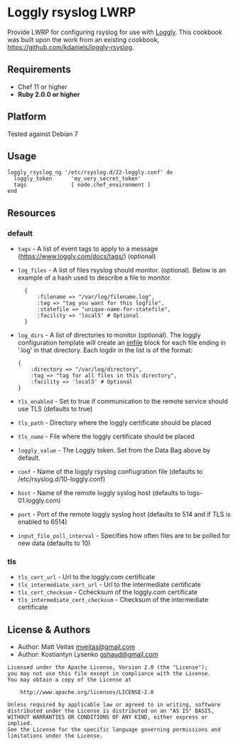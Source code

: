 Loggly rsyslog LWRP
================
Provide LWRP for configuring rsyslog for use with [Loggly](http://loggly.com). This cookbook was built upon the work from an existing cookbook, https://github.com/kdaniels/loggly-rsyslog.

Requirements
------------
- Chef 11 or higher
- **Ruby 2.0.0 or higher**

Platform
--------
Tested against Debian 7

Usage
-----------------
```
loggly_rsyslog_ng '/etc/rsyslog.d/22-loggly.conf' do
  loggly_token      'my_very_secret_token'
  tags              [ node.chef_environment ]
end
```

Resources
----------
### default
* `tags` - A list of event tags to apply to a message (https://www.loggly.com/docs/tags/) (optional)

* `log_files` - A list of files rsyslog should monitor. (optional). Below is an example
of a hash used to describe a file to monitor.

  ```
    {
        :filename => "/var/log/filename.log",
        :tag => "tag you want for this logfile",
        :statefile => "unique-name-for-statefile",
		:facility => 'local5' # Optional
    }
    ```

* `log_dirs` - A list of directories to monitor (optional). The loggly configuration template will create an [imfile](http://www.rsyslog.com/doc/imfile.html) block for each file ending in '.log' in that directory. Each logdir in the list is of the format:
    ```
    {
        :directory => "/var/log/directory",
        :tag => "tag for all files in this directory",
		:facility => 'local5' # Optional
    }
    ```

* `tls_enabled` - Set to true if communication to the remote service should use TLS (defaults to true)
* `tls_path` - Directory where the loggly certificate should be placed
* `tls_name` - File where the loggly certificate should be placed
* `loggly_value` - The Loggly token. Set from the Data Bag above by default.

* `conf` - Name of the loggly rsyslog confiugration file (defaults to /etc/rsyslog.d/10-loggly.conf)
* `host` - Name of the remote loggly syslog host (defaults to logs-01.loggly.com)
* `port` - Port of the remote loggly syslog host (defaults to 514 and if TLS is enabled to 6514)
* `input_file_poll_interval` - Specifies how often files are to be polled for new data (defaults to 10)

### tls

* `tls_cert_url` - Url to the loggly.com certificate
* `tls_intermediate_cert_url` - Url to the intermediate certificate
* `tls_cert_checksum` - Cchecksum of the loggly.com certificate
* `tls_intermediate_cert_checksum` - Checksum of the intermediate certificate

License & Authors
-----------------
- Author: Matt Veitas <mveitas@gmail.com>
- Author: Kostiantyn Lysenko <gshaud@gmail.com>

```text
Licensed under the Apache License, Version 2.0 (the "License");
you may not use this file except in compliance with the License.
You may obtain a copy of the License at

    http://www.apache.org/licenses/LICENSE-2.0

Unless required by applicable law or agreed to in writing, software
distributed under the License is distributed on an "AS IS" BASIS,
WITHOUT WARRANTIES OR CONDITIONS OF ANY KIND, either express or implied.
See the License for the specific language governing permissions and
limitations under the License.
```
